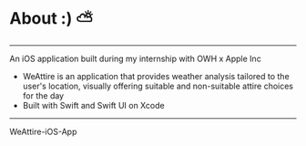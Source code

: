 # About :) ⛅️
-----------------
An iOS application built during my internship with OWH x Apple Inc
- WeAttire is an application that provides weather analysis tailored to the user's location, visually offering suitable and non-suitable attire choices for the day 
- Built with Swift and Swift UI on Xcode
-----------------
 WeAttire-iOS-App
